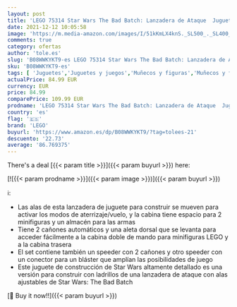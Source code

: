 ```yaml
---
layout: post
title: 'LEGO 75314 Star Wars The Bad Batch: Lanzadera de Ataque  Juguete de Construcción a Partir de 9 Años con 5 Mini Figuras de Clones y un Droide Gonk'
date: 2021-12-12 10:05:58
image: 'https://m.media-amazon.com/images/I/51kKmLX4knS._SL500_._SL400_.jpg'
comments: true
category: ofertas
author: 'tole.es'
slug: 'B08WWKYKT9-es LEGO 75314 Star Wars The Bad Batch: Lanzadera de Ataque...'
sku: 'B08WWKYKT9-es'
tags: [ 'Juguetes','Juguetes y juegos','Muñecos y figuras','Muñecos y figuras de acción','lego', ]
actualPrice: 84.99 EUR
currency: EUR
price: 84.99
comparePrice: 109.99 EUR
prodname: 'LEGO 75314 Star Wars The Bad Batch: Lanzadera de Ataque  Juguete de Construcción a Partir de 9 Años con 5 Mini Figuras de Clones y un Droide Gonk'
country: 'es'
flag: '🇪🇸'
brand: 'LEGO'
buyurl: 'https://www.amazon.es/dp/B08WWKYKT9/?tag=tolees-21'
descuento: '22.73'
average: '86.769375'
---
```


There's a deal [{{< param title >}}]({{< param buyurl >}})  here:

[![{{< param prodname >}}]({{< param image >}})]({{< param buyurl >}})

ℹ️:

- Las alas de esta lanzadera de juguete para construir se mueven para activar los modos de aterrizaje/vuelo, y la cabina tiene espacio para 2 minifiguras y un almacén para las armas
- Tiene 2 cañones automáticos y una aleta dorsal que se levanta para acceder fácilmente a la cabina doble de mando para minifiguras LEGO y a la cabina trasera
- El set contiene también un speeder con 2 cañones y otro speeder con un conector para un bláster que amplían las posibilidades de juego
- Este juguete de construcción de Star Wars altamente detallado es una versión para construir con ladrillos de una lanzadera de ataque con alas ajustables de Star Wars: The Bad Batch

[🛒 Buy it now!!]({{< param buyurl >}})
